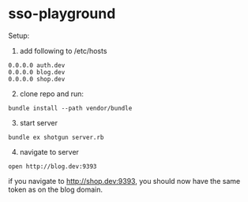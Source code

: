 # sso-playground

Setup:
1. add following to /etc/hosts
```
0.0.0.0 auth.dev
0.0.0.0 blog.dev
0.0.0.0 shop.dev
```

2. clone repo and run:
```
bundle install --path vendor/bundle
```

3. start server
```
bundle ex shotgun server.rb
```

4. navigate to server
```
open http://blog.dev:9393
```

if you navigate to http://shop.dev:9393, you should now have the same token as on the blog domain.
